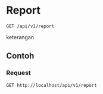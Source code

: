 # Report
```http
GET /api/v1/report
```
keterangan

## Contoh

### Request
```http
GET http://localhost/api/v1/report
```
